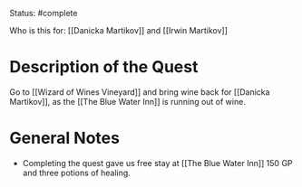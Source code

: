Status: #complete 

Who is this for: [[Danicka Martikov]] and [[Irwin Martikov]]
# Description of the Quest
Go to [[Wizard of Wines Vineyard]] and bring wine back for [[Danicka Martikov]], as the [[The Blue Water Inn]] is running out of wine. 
# General Notes
* Completing the quest gave us free stay at [[The Blue Water Inn]] 150 GP and three potions of healing. 